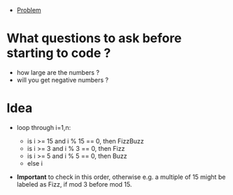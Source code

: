 - [Problem](https://leetcode.com/problems/fizz-buzz/)

# What questions to ask before starting to code ?
- how large are the numbers ?
- will you get negative numbers ?

# Idea
- loop through i=1,n:
  - is i >= 15 and i % 15 == 0, then FizzBuzz
  - is i >= 3  and i % 3  == 0, then Fizz
  - is i >= 5  and i % 5  == 0, then Buzz
  - else i

- __Important__ to check in this order, otherwise e.g. a multiple of 15 might be labeled as Fizz, if mod 3 before mod 15.
